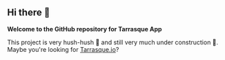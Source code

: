 ## Hi there 👋

**Welcome to the GitHub repository for Tarrasque App**

This project is very hush-hush 🤫 and still very much under construction 🚧. Maybe you're looking for [Tarrasque.io](https://tarrasque.io)?
